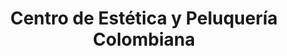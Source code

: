 ---
title: "Centro de Estética y Peluquería Colombiana"
url: /providencia/centro-de-estetica-y-peluqueria-colombiana/
shop: peluquería
---